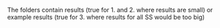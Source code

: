 The folders contain results (true for 1. and 2. where results are small) 
or example results (true for 3. where results for all SS would be too big)
